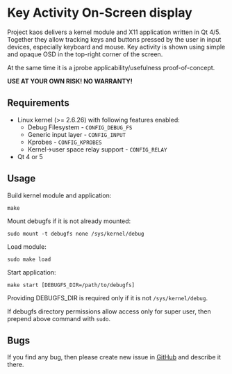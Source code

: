 Key Activity On-Screen display
==============================

Project kaos delivers a kernel module and X11 application written in Qt 4/5.
Together they allow tracking keys and buttons pressed by the user in input
devices, especially keyboard and mouse. Key activity is shown using simple
and opaque OSD in the top-right corner of the screen.

At the same time it is a jprobe applicability/usefulness proof-of-concept.

**USE AT YOUR OWN RISK! NO WARRANTY!**


Requirements
------------

- Linux kernel (>= 2.6.26) with following features enabled:
  * Debug Filesystem                 - `CONFIG_DEBUG_FS`
  * Generic input layer              - `CONFIG_INPUT`
  * Kprobes                          - `CONFIG_KPROBES`
  * Kernel->user space relay support - `CONFIG_RELAY`
- Qt 4 or 5


Usage
-----

Build kernel module and application:

    make

Mount debugfs if it is not already mounted:

    sudo mount -t debugfs none /sys/kernel/debug

Load module:

    sudo make load

Start application:

    make start [DEBUGFS_DIR=/path/to/debugfs]

Providing DEBUGFS_DIR is required only if it is not `/sys/kernel/debug`.

If debugfs directory permissions allow access only for super user,
then prepend above command with `sudo`.


Bugs
----

If you find any bug, then please create new issue in [GitHub][1] and
describe it there.

  [1]: http://github.com/przemoc/kaos/issues
